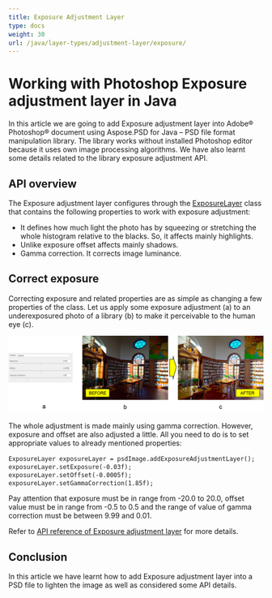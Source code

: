 ```yaml
---
title: Exposure Adjustment Layer
type: docs
weight: 30
url: /java/layer-types/adjustment-layer/exposure/
---
```


# Working with Photoshop Exposure adjustment layer in Java

In this article we are going to add Exposure adjustment layer into Adobe® Photoshop® document using Aspose.PSD for Java – PSD file format manipulation library. The library works without installed Photoshop editor because it uses own image processing algorithms. We have also learnt some details related to the library exposure adjustment API.

## API overview

The Exposure adjustment layer configures through the [ExposureLayer](https://reference.aspose.com/psd/java/com.aspose.psd.fileformats.psd.layers.adjustmentlayers/exposurelayer) class that contains the following properties to work with exposure adjustment:

- It defines how much light the photo has by squeezing or stretching the whole histogram relative to the blacks. So, it affects mainly highlights.
- Unlike exposure offset affects mainly shadows.
- Gamma correction. It corrects image luminance.

## Correct exposure

Correcting exposure and related properties are as simple as changing a few properties of the class. Let us apply some exposure adjustment (a) to an underexposured photo of a library (b) to make it perceivable to the human eye (c).

![Exposure Adjustment Layer Example](exposure-adjustment-layer-figure-1.png)

The whole adjustment is made mainly using gamma correction. However, exposure and offset are also adjusted a little. All you need to do is to set appropriate values to already mentioned properties:

    ExposureLayer exposureLayer = psdImage.addExposureAdjustmentLayer();
    exposureLayer.setExposure(-0.03f);
    exposureLayer.setOffset(-0.0005f);
    exposureLayer.setGammaCorrection(1.85f);

Pay attention that exposure must be in range from -20.0 to 20.0, offset value must be in range from -0.5 to 0.5 and the range of value of gamma correction must be between 9.99 and 0.01.

Refer to [API reference of Exposure adjustment layer](https://reference.aspose.com/psd/java/com.aspose.psd.fileformats.psd.layers.adjustmentlayers/ExposureLayer) for more details.

## Conclusion

In this article we have learnt how to add Exposure adjustment layer into a PSD file to lighten the image as well as considered some API details.